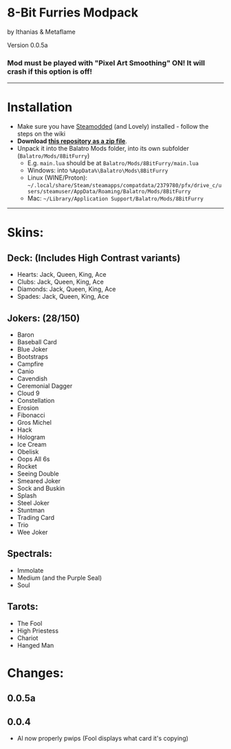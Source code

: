 # 8-Bit Furries Modpack

by Ithanias & Metaflame

Version 0.0.5a

### Mod must be played with "Pixel Art Smoothing" ON! It will crash if this option is off!

---

# Installation

- Make sure you have [Steamodded](https://github.com/Steamodded/smods/wiki) (and Lovely) installed - follow the steps on the wiki
- **Download [this repository as a zip file](https://github.com/Ithanias/8BitFurry/archive/refs/heads/main.zip)**.
- Unpack it into the Balatro Mods folder, into its own subfolder (`Balatro/Mods/8BitFurry`)
  - E.g. `main.lua` should be at `Balatro/Mods/8BitFurry/main.lua`
  - Windows: into `%AppData%\Balatro\Mods\8BitFurry`
  - Linux (WINE/Proton): `~/.local/share/Steam/steamapps/compatdata/2379780/pfx/drive_c/users/steamuser/AppData/Roaming/Balatro/Mods/8BitFurry`
  - Mac: `~/Library/Application Support/Balatro/Mods/8BitFurry`

---

# Skins:

## Deck: (Includes High Contrast variants)
- Hearts: Jack, Queen, King, Ace
- Clubs: Jack, Queen, King, Ace
- Diamonds: Jack, Queen, King, Ace
- Spades: Jack, Queen, King, Ace

## Jokers: (28/150)
- Baron
- Baseball Card
- Blue Joker
- Bootstraps
- Campfire
- Canio
- Cavendish
- Ceremonial Dagger
- Cloud 9
- Constellation
- Erosion
- Fibonacci
- Gros Michel
- Hack
- Hologram
- Ice Cream
- Obelisk
- Oops All 6s
- Rocket
- Seeing Double
- Smeared Joker
- Sock and Buskin
- Splash
- Steel Joker
- Stuntman
- Trading Card
- Trio
- Wee Joker

## Spectrals:
- Immolate
- Medium (and the Purple Seal)
- Soul

## Tarots:
- The Fool
- High Priestess
- Chariot
- Hanged Man

# Changes:

## 0.0.5a

## 0.0.4
- Al now properly pwips (Fool displays what card it's copying)
